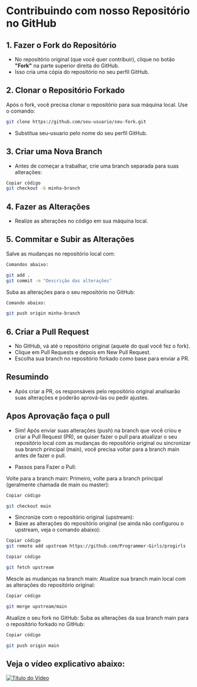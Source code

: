 # Contribuindo com nosso Repositório no GitHub

## 1. Fazer o Fork do Repositório
- No repositório original (que você quer contribuir), clique no botão **"Fork"** na parte superior direita do GitHub.
- Isso cria uma cópia do repositório no seu perfil GitHub.

## 2. Clonar o Repositório Forkado
Após o fork, você precisa clonar o repositório para sua máquina local. Use o comando:

```bash
git clone https://github.com/seu-usuario/seu-fork.git
```
- Substitua seu-usuario pelo nome do seu perfil GitHub.

## 3. Criar uma Nova Branch

- Antes de começar a trabalhar, crie uma branch separada para suas alterações:

```bash
Copiar código
git checkout -b minha-branch
```
## 4. Fazer as Alterações
- Realize as alterações no código em sua máquina local.

## 5. Commitar e Subir as Alterações

Salve as mudanças no repositório local com:

```bash
Comandos abaixo:

git add .
git commit -m "Descrição das alterações"

```
Suba as alterações para o seu repositório no GitHub:

```bash
Comando abaixo:

git push origin minha-branch

```

## 6. Criar a Pull Request
- No GitHub, vá até o repositório original (aquele do qual você fez o fork).
- Clique em Pull Requests e depois em New Pull Request.
- Escolha sua branch no repositório forkado como base para enviar a PR.

## Resumindo
 - Após criar a PR, os responsáveis pelo repositório original analisarão suas alterações e poderão aprová-las ou pedir ajustes.

## Apos Aprovação faça o pull


- Sim! Após enviar suas alterações (push) na branch que você criou e criar a Pull Request (PR), se quiser fazer o pull para atualizar o seu repositório local com as mudanças do repositório original ou sincronizar sua branch principal (main), você precisa voltar para a branch main antes de fazer o pull.

- Passos para Fazer o Pull:

Volte para a branch main: Primeiro, volte para a branch principal (geralmente chamada de main ou master):

```bash
Copiar código

git checkout main

```
- Sincronize com o repositório original (upstream): 
- Baixe as alterações do repositório original (se ainda não configurou o upstream, veja o comando abaixo):

```bash
Copiar código
git remote add upstream https://github.com/Programmer-Girls/progirls
```
```bash
Copiar código

git fetch upstream
```
Mescle as mudanças na branch main: Atualize sua branch main local com as alterações do repositório original:

```bash
Copiar código

git merge upstream/main
```
Atualize o seu fork no GitHub: Suba as alterações da sua branch main para o repositório forkado no GitHub:

```bash
Copiar código

git push origin main
```


## Veja o vídeo explicativo abaixo:

 [![Título do Vídeo](https://img.youtube.com/vi/q-QTbNu8Ybc/maxresdefault.jpg)](https://www.youtube.com/watch?v=q-QTbNu8Ybc)
